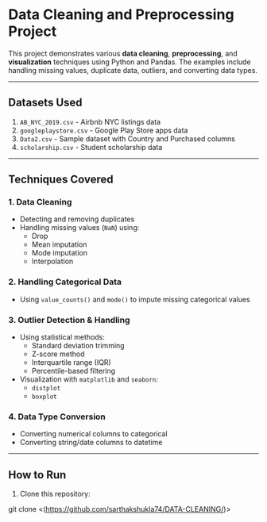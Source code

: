 # Data Cleaning and Preprocessing Project

This project demonstrates various **data cleaning**, **preprocessing**, and **visualization** techniques using Python and Pandas. The examples include handling missing values, duplicate data, outliers, and converting data types. 

---

## **Datasets Used**

1. `AB_NYC_2019.csv` - Airbnb NYC listings data
2. `googleplaystore.csv` - Google Play Store apps data
3. `Data2.csv` - Sample dataset with Country and Purchased columns
4. `scholarship.csv` - Student scholarship data

---

## **Techniques Covered**

### 1. Data Cleaning
- Detecting and removing duplicates
- Handling missing values (`NaN`) using:
  - Drop
  - Mean imputation
  - Mode imputation
  - Interpolation

### 2. Handling Categorical Data
- Using `value_counts()` and `mode()` to impute missing categorical values

### 3. Outlier Detection & Handling
- Using statistical methods:
  - Standard deviation trimming
  - Z-score method
  - Interquartile range (IQR)
  - Percentile-based filtering
- Visualization with `matplotlib` and `seaborn`:
  - `distplot`
  - `boxplot`

### 4. Data Type Conversion
- Converting numerical columns to categorical
- Converting string/date columns to datetime

---

## **How to Run**

1. Clone this repository:

git clone <(https://github.com/sarthakshukla74/DATA-CLEANING/)>
